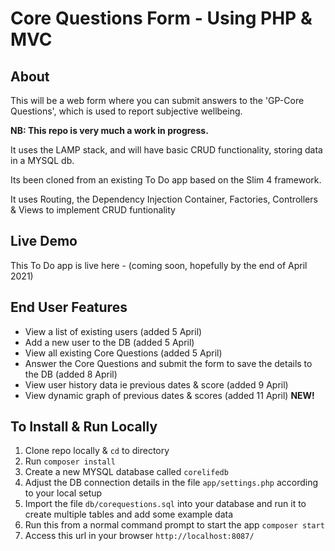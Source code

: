 # Core Questions Form - Using PHP & MVC

## About
This will be a web form where you can submit answers to the 'GP-Core Questions', which is used to report subjective wellbeing. 

**NB: This repo is very much a work in progress.**

It uses the LAMP stack, and will have basic CRUD functionality, storing data in a MYSQL db.

Its been cloned from an existing To Do app based on the Slim 4 framework.

It uses Routing, the Dependency Injection Container, Factories, Controllers & Views to implement CRUD funtionality

## Live Demo
This To Do app is live here - (coming soon, hopefully by the end of April 2021)

## End User Features
- View a list of existing users (added 5 April)
- Add a new user to the DB (added 5 April)
- View all existing Core Questions (added 5 April)
- Answer the Core Questions and submit the form to save the details to the DB (added 8 April)
- View user history data ie previous dates & score (added 9 April)
- View dynamic graph of previous dates & scores (added 11 April) **NEW!**


## To Install & Run Locally
1. Clone repo locally & `cd` to directory
2. Run `composer install`
3. Create a new MYSQL database called `corelifedb`
4. Adjust the DB connection details in the file `app/settings.php` according to your local setup
5. Import the file `db/corequestions.sql` into your database and run it to create multiple tables and add some example data
6. Run this from a normal command prompt to start the app `composer start`
7. Access this url in your browser `http://localhost:8087/`

